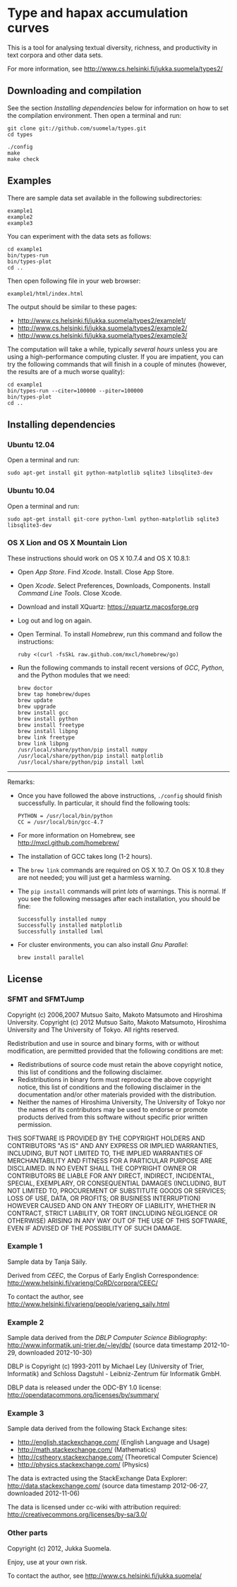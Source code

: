 Type and hapax accumulation curves
==================================

This is a tool for analysing textual diversity, richness, and
productivity in text corpora and other data sets.

For more information, see
http://www.cs.helsinki.fi/jukka.suomela/types2/


Downloading and compilation
---------------------------

See the section *Installing dependencies* below for information on how
to set the compilation environment. Then open a terminal and run:

    git clone git://github.com/suomela/types.git
    cd types
    
    ./config
    make
    make check


Examples
--------

There are sample data set available in the following subdirectories:

    example1
    example2
    example3

You can experiment with the data sets as follows:

    cd example1
    bin/types-run
    bin/types-plot
    cd ..

Then open following file in your web browser:

    example1/html/index.html

The output should be similar to these pages:

  - http://www.cs.helsinki.fi/jukka.suomela/types2/example1/
  - http://www.cs.helsinki.fi/jukka.suomela/types2/example2/
  - http://www.cs.helsinki.fi/jukka.suomela/types2/example3/

The computation will take a while, typically *several hours* unless you
are using a high-performance computing cluster. If you are impatient,
you can try the following commands that will finish in a couple of
minutes (however, the results are of a much worse quality):

    cd example1
    bin/types-run --citer=100000 --piter=100000
    bin/types-plot
    cd ..


Installing dependencies
-----------------------

### Ubuntu 12.04

Open a terminal and run:

    sudo apt-get install git python-matplotlib sqlite3 libsqlite3-dev


### Ubuntu 10.04

Open a terminal and run:

    sudo apt-get install git-core python-lxml python-matplotlib sqlite3 libsqlite3-dev


### OS X Lion and OS X Mountain Lion

These instructions should work on OS X 10.7.4 and OS X 10.8.1:

  - Open *App Store*. Find *Xcode*. Install. Close App Store.

  - Open *Xcode*. Select Preferences, Downloads, Components.
    Install *Command Line Tools*. Close Xcode.

  - Download and install XQuartz: https://xquartz.macosforge.org

  - Log out and log on again.

  - Open Terminal. To install *Homebrew*, run this command and
    follow the instructions:

        ruby <(curl -fsSkL raw.github.com/mxcl/homebrew/go)

  - Run the following commands to install recent versions of *GCC*,
    *Python*, and the Python modules that we need:

        brew doctor
        brew tap homebrew/dupes
        brew update
        brew upgrade
        brew install gcc
        brew install python
        brew install freetype
        brew install libpng
        brew link freetype
        brew link libpng
        /usr/local/share/python/pip install numpy
        /usr/local/share/python/pip install matplotlib
        /usr/local/share/python/pip install lxml

---

Remarks:

  - Once you have followed the above instructions, `./config` should
    finish successfully. In particular, it should find the following
    tools:

        PYTHON = /usr/local/bin/python
        CC = /usr/local/bin/gcc-4.7

  - For more information on Homebrew, see http://mxcl.github.com/homebrew/

  - The installation of GCC takes long (1-2 hours).

  - The `brew link` commands are required on OS X 10.7. On OS X 10.8
    they are not needed; you will just get a harmless warning.

  - The `pip install` commands will print *lots* of warnings. This is
    normal. If you see the following messages after each installation,
    you should be fine:

        Successfully installed numpy
        Successfully installed matplotlib
        Successfully installed lxml

  - For cluster environments, you can also install *Gnu Parallel*:

        brew install parallel


License
-------

### SFMT and SFMTJump

Copyright (c) 2006,2007 Mutsuo Saito, Makoto Matsumoto and Hiroshima
University.
Copyright (c) 2012 Mutsuo Saito, Makoto Matsumoto, Hiroshima University
and The University of Tokyo.
All rights reserved.

Redistribution and use in source and binary forms, with or without
modification, are permitted provided that the following conditions are
met:

* Redistributions of source code must retain the above copyright
  notice, this list of conditions and the following disclaimer.
* Redistributions in binary form must reproduce the above
  copyright notice, this list of conditions and the following
  disclaimer in the documentation and/or other materials provided
  with the distribution.
* Neither the names of Hiroshima University, The University of
  Tokyo nor the names of its contributors may be used to endorse
  or promote products derived from this software without specific
  prior written permission.

THIS SOFTWARE IS PROVIDED BY THE COPYRIGHT HOLDERS AND CONTRIBUTORS
"AS IS" AND ANY EXPRESS OR IMPLIED WARRANTIES, INCLUDING, BUT NOT
LIMITED TO, THE IMPLIED WARRANTIES OF MERCHANTABILITY AND FITNESS FOR
A PARTICULAR PURPOSE ARE DISCLAIMED. IN NO EVENT SHALL THE COPYRIGHT
OWNER OR CONTRIBUTORS BE LIABLE FOR ANY DIRECT, INDIRECT, INCIDENTAL,
SPECIAL, EXEMPLARY, OR CONSEQUENTIAL DAMAGES (INCLUDING, BUT NOT
LIMITED TO, PROCUREMENT OF SUBSTITUTE GOODS OR SERVICES; LOSS OF USE,
DATA, OR PROFITS; OR BUSINESS INTERRUPTION) HOWEVER CAUSED AND ON ANY
THEORY OF LIABILITY, WHETHER IN CONTRACT, STRICT LIABILITY, OR TORT
(INCLUDING NEGLIGENCE OR OTHERWISE) ARISING IN ANY WAY OUT OF THE USE
OF THIS SOFTWARE, EVEN IF ADVISED OF THE POSSIBILITY OF SUCH DAMAGE.


### Example 1

Sample data by Tanja Säily.

Derived from *CEEC*, the Corpus of Early English Correspondence:
http://www.helsinki.fi/varieng/CoRD/corpora/CEEC/

To contact the author, see
http://www.helsinki.fi/varieng/people/varieng_saily.html


### Example 2

Sample data derived from the *DBLP Computer Science Bibliography*:
http://www.informatik.uni-trier.de/~ley/db/
(source data timestamp 2012-10-29, downloaded 2012-10-30)

DBLP is Copyright (c) 1993-2011 by Michael Ley (University of Trier,
Informatik) and Schloss Dagstuhl - Leibniz-Zentrum für Informatik GmbH.

DBLP data is released under the ODC-BY 1.0 license:
http://opendatacommons.org/licenses/by/summary/


### Example 3

Sample data derived from the following Stack Exchange sites:

  - http://english.stackexchange.com/  (English Language and Usage)
  - http://math.stackexchange.com/     (Mathematics)
  - http://cstheory.stackexchange.com/ (Theoretical Computer Science)
  - http://physics.stackexchange.com/  (Physics)

The data is extracted using the StackExchange Data Explorer:
http://data.stackexchange.com/
(source data timestamp 2012-06-27, downloaded 2012-11-06)

The data is licensed under cc-wiki with attribution required:
http://creativecommons.org/licenses/by-sa/3.0/


### Other parts

Copyright (c) 2012, Jukka Suomela.

Enjoy, use at your own risk.

To contact the author, see http://www.cs.helsinki.fi/jukka.suomela/
